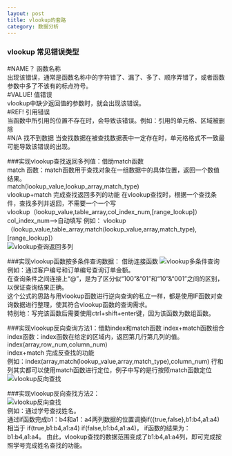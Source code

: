 ```yaml
---
layout: post
title: vlookup的套路
category: 数据分析
---
```


### vlookup 常见错误类型
\#NAME？ 函数名称  
出现该错误，通常是函数名称中的字符错了、漏了、多了、顺序弄错了，或者函数参数中多了不该有的标点符号。  
\#VALUE! 值错误  
vlookup中缺少返回值的参数时，就会出现该错误。  
\#REF!  引用错误  
当函数中所引用的位置不存在时，会导致该错误。例如：引用的单元格、区域被删除  
\#N/A   找不到数据
当查找数据在被查找数据表中一定存在时，单元格格式不一致最可能导致该错误的出现。    

###实现vlookup查找返回多列值：借助match函数  
match 函数：match函数用于查找对象在一组数据中的具体位置，返回一个数值结果。  
match(lookup\_value,lookup\_array,match\_type)  
vlookup+match 完成查找返回多列的功能
在vlookup查找时，根据一个查找条件，查找多列并返回，不需要一个一个写  
vlookup（lookup\_value,table\_array,col\_index\_num,[range\_lookup]）  
col\_index\_num——>自动填写
例如：
vlookup（lookup\_value,table\_array,match(lookup\_value,array,match\_type),[range\_lookup]）  
![vlookup查询返回多列]({{site.baseurl}}/images/vlookup/vlookup多列查询.png)

###实现vlookup函数按多条件查询数据： 借助连接函数 
![vlookup多条件查询]({{site.baseurl}}/images/vlookup/vlookup多查询条件.png)  
例如：通过客户编号和订单编号查询订单金额。   
在查询条件之间连接上“@”，是为了区分似“100”&“01”和“10”&“001”之间的区别，以保证查询结果正确。  
这个公式的思路与用vlookup函数进行逆向查询的私立一样，都是使用IF函数对查询数据进行整理，使其符合vlookup函数的查询需求。  
特别地：写完该函数后需要使用ctrl+shift+enter键，因为该函数为数组函数。  

###实现vlookup反向查询方法1：借助index和match函数
index+match函数组合  
index函数：index函数在给定的区域内，返回第几行第几列的值。
index(array,row\_num,column\_num)  
index+match 完成反查找的功能  
例如：index(array,match(lookup\_value,array,match\_type),column_num)
行和列其实都可以使用match函数进行定位，例子中写的是行按照match函数定位  
![vlookup反向查找]({{site.baseurl}}/images/vlookup/vlookup反向查找1.png)  

###实现vlookup反向查找方法2：  
![vlookup反向查找]({{site.baseurl}}/images/vlookup/vlookup反向查找.png)   
例如：通过学号查找姓名。  
通过if函数完成b1：b4和a1：a4两列数据的位置调换if({true,false},b1:b4,a1:a4)相当于
if(true,b1:b4,a1:a4)
if(false,b1:b4,a1:a4)，
if函数的结果为：b1:b4,a1:a4。
由此，vlookup查找的数据范围变成了b1:b4,a1:a4列，即可完成按照学号完成姓名查找的功能。

